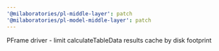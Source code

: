 ```yaml
---
'@milaboratories/pl-middle-layer': patch
'@milaboratories/pl-model-middle-layer': patch
---
```


PFrame driver - limit calculateTableData results cache by disk footprint
